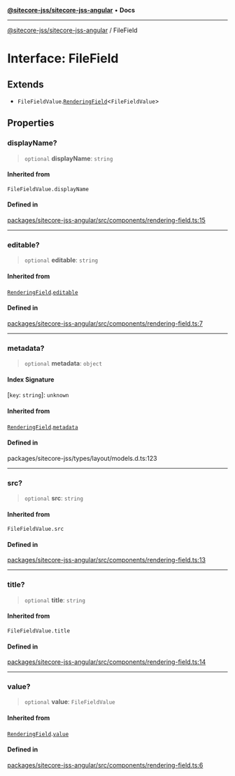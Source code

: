 [**@sitecore-jss/sitecore-jss-angular**](../README.md) • **Docs**

***

[@sitecore-jss/sitecore-jss-angular](../README.md) / FileField

# Interface: FileField

## Extends

- `FileFieldValue`.[`RenderingField`](RenderingField.md)\<`FileFieldValue`\>

## Properties

### displayName?

> `optional` **displayName**: `string`

#### Inherited from

`FileFieldValue.displayName`

#### Defined in

[packages/sitecore-jss-angular/src/components/rendering-field.ts:15](https://github.com/Sitecore/jss/blob/795da9a2f7e0b0616ce17b431c18f0bb0e6cda23/packages/sitecore-jss-angular/src/components/rendering-field.ts#L15)

***

### editable?

> `optional` **editable**: `string`

#### Inherited from

[`RenderingField`](RenderingField.md).[`editable`](RenderingField.md#editable)

#### Defined in

[packages/sitecore-jss-angular/src/components/rendering-field.ts:7](https://github.com/Sitecore/jss/blob/795da9a2f7e0b0616ce17b431c18f0bb0e6cda23/packages/sitecore-jss-angular/src/components/rendering-field.ts#L7)

***

### metadata?

> `optional` **metadata**: `object`

#### Index Signature

 \[`key`: `string`\]: `unknown`

#### Inherited from

[`RenderingField`](RenderingField.md).[`metadata`](RenderingField.md#metadata)

#### Defined in

packages/sitecore-jss/types/layout/models.d.ts:123

***

### src?

> `optional` **src**: `string`

#### Inherited from

`FileFieldValue.src`

#### Defined in

[packages/sitecore-jss-angular/src/components/rendering-field.ts:13](https://github.com/Sitecore/jss/blob/795da9a2f7e0b0616ce17b431c18f0bb0e6cda23/packages/sitecore-jss-angular/src/components/rendering-field.ts#L13)

***

### title?

> `optional` **title**: `string`

#### Inherited from

`FileFieldValue.title`

#### Defined in

[packages/sitecore-jss-angular/src/components/rendering-field.ts:14](https://github.com/Sitecore/jss/blob/795da9a2f7e0b0616ce17b431c18f0bb0e6cda23/packages/sitecore-jss-angular/src/components/rendering-field.ts#L14)

***

### value?

> `optional` **value**: `FileFieldValue`

#### Inherited from

[`RenderingField`](RenderingField.md).[`value`](RenderingField.md#value)

#### Defined in

[packages/sitecore-jss-angular/src/components/rendering-field.ts:6](https://github.com/Sitecore/jss/blob/795da9a2f7e0b0616ce17b431c18f0bb0e6cda23/packages/sitecore-jss-angular/src/components/rendering-field.ts#L6)
